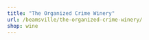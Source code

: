 ```yaml
---
title: "The Organized Crime Winery"
url: /beamsville/the-organized-crime-winery/
shop: wine
---
```

